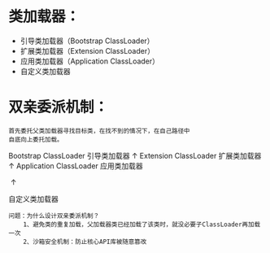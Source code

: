 # 类加载器：

- 引导类加载器（Bootstrap ClassLoader）
- 扩展类加载器（Extension ClassLoader）
- 应用类加载器（Application ClassLoader） 
- 自定义类加载器

# 双亲委派机制：

```
首先委托父类加载器寻找目标类，在找不到的情况下，在自己路径中
自底向上委托加载。
```

Bootstrap ClassLoader 引导类加载器 
    ↑
Extension ClassLoader 扩展类加载器
    ↑
Application ClassLoader 应用类加载器

​	↑

自定义类加载器 

```
问题：为什么设计双亲委派机制？
    1、避免类的重复加载，父加载器类已经加载了该类时，就没必要子ClassLoader再加载一次
    2、沙箱安全机制：防止核心API库被随意篡改
```

